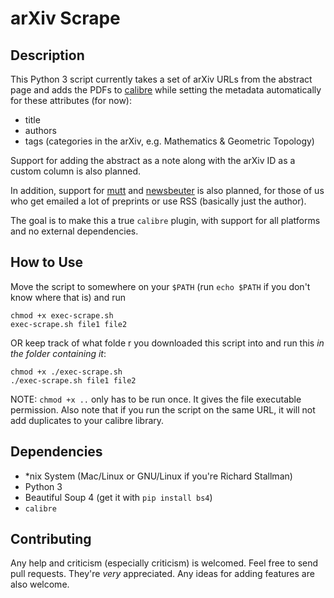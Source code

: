 # arXiv Scrape

## Description

This Python 3 script currently takes a set of arXiv URLs from the abstract page
and adds the PDFs to [calibre](http://calibre-ebook.com/) while setting the
metadata automatically for these attributes (for now):

- title
- authors
- tags (categories in the arXiv, e.g. Mathematics & Geometric Topology)

Support for adding the abstract as a note along with the arXiv ID as a custom
column is also planned.

In addition, support for [mutt](mutt.org) and [newsbeuter](newsbeuter.org) is
also planned, for those of us who get emailed a lot of preprints or use RSS
(basically just the author).

The goal is to make this a true `calibre` plugin, with support for all
platforms and no external dependencies.

## How to Use
Move the script to somewhere on your `$PATH` (run `echo $PATH` if you don't know where that is) and run

`chmod +x exec-scrape.sh`  
`exec-scrape.sh file1 file2`

OR keep track of what folde  r you downloaded this script into and run this *in the folder containing it*:

`chmod +x ./exec-scrape.sh`  
`./exec-scrape.sh file1 file2`

NOTE: `chmod +x ..` only has to be run once. It gives the file executable permission. Also note that if you run the script on the same URL, it will not add duplicates to your calibre library.


## Dependencies
- \*nix System (Mac/Linux or GNU/Linux if you're Richard Stallman)
- Python 3
- Beautiful Soup 4 (get it with `pip install bs4`)
- `calibre`

## Contributing
Any help and criticism (especially criticism) is welcomed. Feel free to send
pull requests. They're *very* appreciated. Any ideas for adding features are
also welcome.
